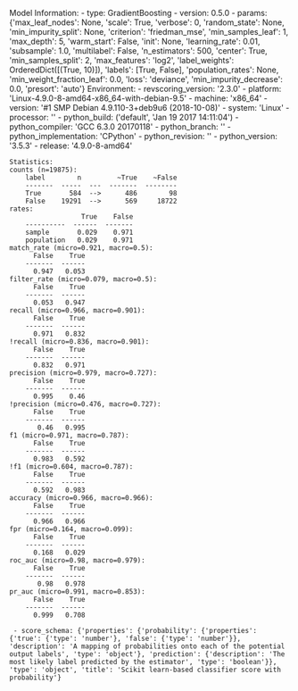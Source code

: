 Model Information:
	 - type: GradientBoosting
	 - version: 0.5.0
	 - params: {'max_leaf_nodes': None, 'scale': True, 'verbose': 0, 'random_state': None, 'min_impurity_split': None, 'criterion': 'friedman_mse', 'min_samples_leaf': 1, 'max_depth': 5, 'warm_start': False, 'init': None, 'learning_rate': 0.01, 'subsample': 1.0, 'multilabel': False, 'n_estimators': 500, 'center': True, 'min_samples_split': 2, 'max_features': 'log2', 'label_weights': OrderedDict([(True, 10)]), 'labels': [True, False], 'population_rates': None, 'min_weight_fraction_leaf': 0.0, 'loss': 'deviance', 'min_impurity_decrease': 0.0, 'presort': 'auto'}
	Environment:
	 - revscoring_version: '2.3.0'
	 - platform: 'Linux-4.9.0-8-amd64-x86_64-with-debian-9.5'
	 - machine: 'x86_64'
	 - version: '#1 SMP Debian 4.9.110-3+deb9u6 (2018-10-08)'
	 - system: 'Linux'
	 - processor: ''
	 - python_build: ('default', 'Jan 19 2017 14:11:04')
	 - python_compiler: 'GCC 6.3.0 20170118'
	 - python_branch: ''
	 - python_implementation: 'CPython'
	 - python_revision: ''
	 - python_version: '3.5.3'
	 - release: '4.9.0-8-amd64'
	
	Statistics:
	counts (n=19875):
		label        n         ~True    ~False
		-------  -----  ---  -------  --------
		True       584  -->      486        98
		False    19291  -->      569     18722
	rates:
		              True    False
		----------  ------  -------
		sample       0.029    0.971
		population   0.029    0.971
	match_rate (micro=0.921, macro=0.5):
		  False    True
		-------  ------
		  0.947   0.053
	filter_rate (micro=0.079, macro=0.5):
		  False    True
		-------  ------
		  0.053   0.947
	recall (micro=0.966, macro=0.901):
		  False    True
		-------  ------
		  0.971   0.832
	!recall (micro=0.836, macro=0.901):
		  False    True
		-------  ------
		  0.832   0.971
	precision (micro=0.979, macro=0.727):
		  False    True
		-------  ------
		  0.995    0.46
	!precision (micro=0.476, macro=0.727):
		  False    True
		-------  ------
		   0.46   0.995
	f1 (micro=0.971, macro=0.787):
		  False    True
		-------  ------
		  0.983   0.592
	!f1 (micro=0.604, macro=0.787):
		  False    True
		-------  ------
		  0.592   0.983
	accuracy (micro=0.966, macro=0.966):
		  False    True
		-------  ------
		  0.966   0.966
	fpr (micro=0.164, macro=0.099):
		  False    True
		-------  ------
		  0.168   0.029
	roc_auc (micro=0.98, macro=0.979):
		  False    True
		-------  ------
		   0.98   0.978
	pr_auc (micro=0.991, macro=0.853):
		  False    True
		-------  ------
		  0.999   0.708
	
	 - score_schema: {'properties': {'probability': {'properties': {'true': {'type': 'number'}, 'false': {'type': 'number'}}, 'description': 'A mapping of probabilities onto each of the potential output labels', 'type': 'object'}, 'prediction': {'description': 'The most likely label predicted by the estimator', 'type': 'boolean'}}, 'type': 'object', 'title': 'Scikit learn-based classifier score with probability'}

